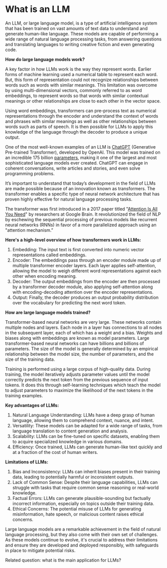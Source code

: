 # What is an LLM

An LLM, or large language model, is a type of artificial intelligence system that has been trained on vast amounts of text data to understand and generate human-like language. These models are capable of performing a wide range of natural language processing tasks, from answering questions and translating languages to writing creative fiction and even generating code.

**How do large language models work?**

A key factor in how LLMs work is the way they represent words. Earlier forms of machine learning used a numerical table to represent each word. But, this form of representation could not recognize relationships between words such as words with similar meanings. This limitation was overcome by using multi-dimensional vectors, commonly referred to as word embeddings, to represent words so that words with similar contextual meanings or other relationships are close to each other in the vector space.

Using word embeddings, transformers can pre-process text as numerical representations through the encoder and understand the context of words and phrases with similar meanings as well as other relationships between words such as parts of speech. It is then possible for LLMs to apply this knowledge of the language through the decoder to produce a unique output.

One of the most well-known examples of an LLM is [ChatGPT](https://arxiv.org/pdf/2005.14165.pdf) (Generative Pre-trained Transformer), developed by OpenAI. This model was trained on an incredible 175 billion [parameters](https://www.educative.io/answers/what-are-the-parameters-in-chatgpt-3), making it one of the largest and most sophisticated language models ever created. ChatGPT can engage in coherent conversations, write articles and stories, and even solve programming problems.

It’s important to understand that today’s development in the field of LLMs are made possible because of an innovation known as transformers. The transformer enables a specific type of neural network architecture that has proven highly effective for natural language processing tasks.

The transformer was first introduced in a 2017 paper titled "[Attention Is All You Need](https://arxiv.org/abs/1706.03762)" by researchers at Google Brain. It revolutionized the field of NLP by eschewing the sequential processing of previous models like recurrent neural networks (RNNs) in favor of a more parallelized approach using an "attention mechanism.”

**Here's a high-level overview of how transformers work in LLMs:**

1. Embedding: The input text is first converted into numeric vector representations called embeddings.
2. Encoder: The embeddings pass through an encoder module made up of multiple transformer encoder layers. Each layer applies self-attention, allowing the model to weigh different word representations against each other when encoding meaning.
3. Decoder: The output embeddings from the encoder are then processed by a transformer decoder module, also applying self-attention along with encoding-decoding attention over the encoder representations.
4. Output: Finally, the decoder produces an output probability distribution over the vocabulary for predicting the next word token.

**How are large language models trained?**

Transformer-based neural networks are very large. These networks contain multiple nodes and layers. Each node in a layer has connections to all nodes in the subsequent layer, each of which has a weight and a bias. Weights and biases along with embeddings are known as model parameters. Large transformer-based neural networks can have billions and billions of parameters. The size of the model is generally determined by an empirical relationship between the model size, the number of parameters, and the size of the training data.

Training is performed using a large corpus of high-quality data. During training, the model iteratively adjusts parameter values until the model correctly predicts the next token from the previous sequence of input tokens. It does this through self-learning techniques which teach the model to adjust parameters to maximize the likelihood of the next tokens in the training examples.

**Key advantages of LLMs:**

1. Natural Language Understanding: LLMs have a deep grasp of human language, allowing them to comprehend context, nuance, and intent.
2. Versatility: These models can be adapted for a wide range of tasks, from language translation to content generation and analysis.
3. Scalability: LLMs can be fine-tuned on specific datasets, enabling them to acquire specialized knowledge in various domains.
4. Efficiency: Once trained, LLMs can generate human-like text quickly and at a fraction of the cost of human writers.

**Limitations of LLMs:**

1. Bias and Inconsistency: LLMs can inherit biases present in their training data, leading to potentially harmful or inconsistent outputs.
2. Lack of Common Sense: Despite their language capabilities, LLMs can struggle with tasks that require common sense reasoning or real-world knowledge.
3. Factual Errors: LLMs can generate plausible-sounding but factually incorrect information, especially on topics outside their training data.
4. Ethical Concerns: The potential misuse of LLMs for generating misinformation, hate speech, or malicious content raises ethical concerns.

Large language models are a remarkable achievement in the field of natural language processing, but they also come with their own set of challenges. As these models continue to evolve, it's crucial to address their limitations and ensure they are developed and deployed responsibly, with safeguards in place to mitigate potential risks.

Related question: what is the main application for LLMs?
